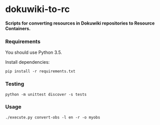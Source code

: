 # dokuwiki-to-rc

__Scripts for converting resources in Dokuwiki repositories to Resource Containers.__

### Requirements

You should use Python 3.5.

Install dependencies:

    pip install -r requirements.txt

### Testing

    python -m unittest discover -s tests

### Usage

    ./execute.py convert-obs -l en -r -o myobs